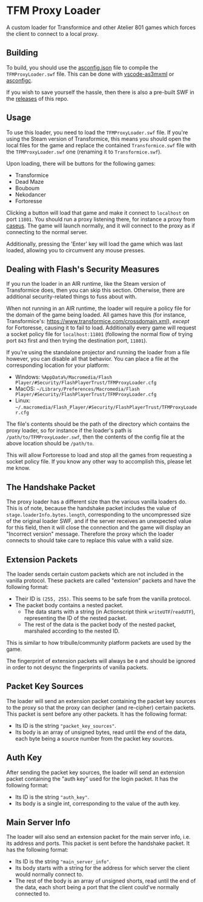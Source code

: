 # TFM Proxy Loader

A custom loader for Transformice and other Atelier 801 games which forces the client to connect to a local proxy.

## Building

To build, you should use the [asconfig.json](https://github.com/friedkeenan/tfm-proxy-loader/blob/main/asconfig.json) file to compile the `TFMProxyLoader.swf` file. This can be done with [vscode-as3mxml](https://github.com/BowlerHatLLC/vscode-as3mxml) or [asconfigc](https://www.npmjs.com/package/asconfigc).

If you wish to save yourself the hassle, then there is also a pre-built SWF in the [releases](https://github.com/friedkeenan/tfm-proxy-loader/releases) of this repo.

## Usage

To use this loader, you need to load the `TFMProxyLoader.swf` file. If you're using the Steam version of Transformice, this means you should open the local files for the game and replace the contained `Transformice.swf` file with the `TFMProxyLoader.swf` one (renaming it to `Transformice.swf`).

Upon loading, there will be buttons for the following games:

- Transformice
- Dead Maze
- Bouboum
- Nekodancer
- Fortoresse

Clicking a button will load that game and make it connect to `localhost` on port `11801`. You should run a proxy listening there, for instance a proxy from [caseus](https://github.com/friedkeenan/caseus). The game will launch normally, and it will connect to the proxy as if connecting to the normal server.

Additionally, pressing the 'Enter' key will load the game which was last loaded, allowing you to circumvent any mouse presses.

## Dealing with Flash's Security Measures

If you run the loader in an AIR runtime, like the Steam version of Transformice does, then you can skip this section. Otherwise, there are additional security-related things to fuss about with.

When not running in an AIR runtime, the loader will require a policy file for the domain of the game being loaded. All games have this (for instance, Transformice's: https://www.transformice.com/crossdomain.xml), *except* for Fortoresse, causing it to fail to load. Additionally every game will request a socket policy file for `localhost:11801` (following the normal flow of trying port `843` first and then trying the destination port, `11801`).

If you're using the standalone projector and running the loader from a file however, you can disable all that behavior. You can place a file at the corresponding location for your platform:

- Windows: `%AppData%/Macromedia/Flash Player/#Security/FlashPlayerTrust/TFMProxyLoader.cfg`
- MacOS: `~/Library/Preferences/Macromedia/Flash Player/#Security/FlashPlayerTrust/TFMProxyLoader.cfg`
- Linux: `~/.macromedia/Flash_Player/#Security/FlashPlayerTrust/TFMProxyLoader.cfg`

The file's contents should be the path of the directory which contains the proxy loader, so for instance if the loader's path is `/path/to/TFMProxyLoader.swf`, then the contents of the config file at the above location should be `/path/to`.

This will allow Fortoresse to load and stop all the games from requesting a socket policy file. If you know any other way to accomplish this, please let me know.

## The Handshake Packet

The proxy loader has a different size than the various vanilla loaders do. This is of note, because the handshake packet includes the value of `stage.loaderInfo.bytes.length`, corresponding to the uncompressed size of the original loader SWF, and if the server receives an unexpected value for this field, then it will close the connection and the game will display an "Incorrect version" message. Therefore the proxy which the loader connects to should take care to replace this value with a valid size.

## Extension Packets

The loader sends certain custom packets which are not included in the vanilla protocol. These packets are called "extension" packets and have the following format:

- Their ID is `(255, 255)`. This seems to be safe from the vanilla protocol.
- The packet body contains a nested packet.
    - The data starts with a string (in Actionscript think `writeUTF`/`readUTF`), representing the ID of the nested packet.
    - The rest of the data is the packet body of the nested packet, marshaled according to the nested ID.

This is similar to how tribulle/community platform packets are used by the game.

The fingerprint of extension packets will always be `0` and should be ignored in order to not desync the fingerprints of vanilla packets.

## Packet Key Sources

The loader will send an extension packet containing the packet key sources to the proxy so that the proxy can decipher (and re-cipher) certain packets. This packet is sent before any other packets. It has the following format:

- Its ID is the string `"packet_key_sources"`.
- Its body is an array of unsigned bytes, read until the end of the data, each byte being a source number from the packet key sources.

## Auth Key

After sending the packet key sources, the loader will send an extension packet containing the "auth key" used for the login packet. It has the following format:

- Its ID is the string `"auth_key"`.
- Its body is a single int, corresponding to the value of the auth key.

## Main Server Info

The loader will also send an extension packet for the main server info, i.e. its address and ports. This packet is sent before the handshake packet. It has the following format:

- Its ID is the string `"main_server_info"`.
- Its body starts with a string for the address for which server the client would normally connect to.
- The rest of the body is an array of unsigned shorts, read until the end of the data, each short being a port that the client could've normally connected to.
